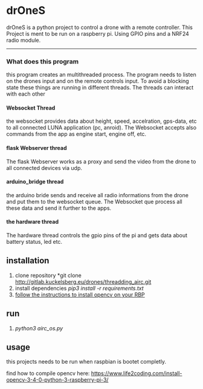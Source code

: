 # drOneS 

drOneS is a python project to control a drone with a remote controller. 
This Project is ment to be run on a raspberry pi. Using GPIO pins and a NRF24
radio module.

----

### What does this program

this program creates an multithreaded process. The program needs to listen on the drones input and on the remote
controls input. To avoid a blocking state these things are running in different threads.
The threads can interact with each other

#### Websocket Thread

the websocket provides data about height, speed, accelration, gps-data, etc to all 
connected LUNA application (pc, anroid). The Websocket accepts also commands from the app as
engine start, engine off, etc. 

#### flask Webserver thread

The flask Webserver works as a proxy and send the video from the drone to all connected 
devices via udp. 

#### arduino_bridge thread

the arduino bride sends and receive all radio informations from the drone and put them to the websocket queue. 
The Websocket que process all these data and send it further to the apps. 

#### the hardware thread

The hardware thread controls the gpio pins of the pi and gets data about battery status, led etc.

## installation

1. clone repository *git clone http://gitlab.kuckelsberg.eu/drones/threadding_airc.git
2. install dependencies *pip3 install -r requirements.txt*
3. [follow the instructions to install opencv on your RBP](http://www.world-pk.synology.me:30000/drone/threadding_airc/blob/master/docs/compile_and_install_opencv_rpi.md)

## run 

1. *python3 airc_os.py*

## usage

this projects needs to be run when raspbian is bootet completly.

find how to compile opencv here:
https://www.life2coding.com/install-opencv-3-4-0-python-3-raspberry-pi-3/
